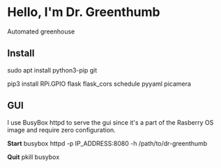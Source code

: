 
# Hello, I'm Dr. Greenthumb
Automated greenhouse

## Install
sudo apt install python3-pip git

pip3 install RPi.GPIO flask flask_cors schedule pyyaml picamera

## GUI
I use BusyBox httpd to serve the gui since it's a part of the Rasberry OS image and require zero configuration. 

**Start**
busybox httpd -p IP_ADDRESS:8080 -h /path/to/dr-greenthumb

**Quit**
pkill busybox
